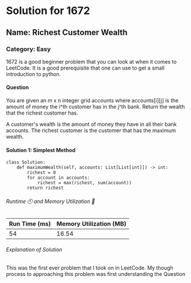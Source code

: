 # Solution for 1672

## Name: Richest Customer Wealth

### Category: Easy

1672 is a good beginner problem that you can look at when it comes to LeetCode. It is a good prerequisite that one can use to get a small introduction to python. 

#### Question

You are given an m x n integer grid accounts where accounts[i][j] is the amount of money the i​​​​​​​​​​​^th​​​​ customer has in the j^​​​​​​​​​​​th​​​​ bank. Return the wealth that the richest customer has.

A customer's wealth is the amount of money they have in all their bank accounts. The richest customer is the customer that has the maximum wealth.

#### Solution 1: Simplest Method

```{python} 
class Solution:
    def maximumWealth(self, accounts: List[List[int]]) -> int:
        richest = 0
        for account in accounts:
            richest = max(richest, sum(account))
        return richest
```
###### Runtime 🕙 and Memory Utilization 🔲

|Run Time (ms)|Memory Utilization (MB)|
|------------|------------|
|54|16.54|
###### Explanation of Solution
This was the first ever problem that I took on in LeetCode. My though process to approaching this problem was first understanding the Question
